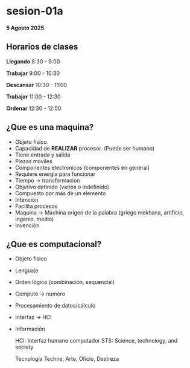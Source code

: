 # sesion-01a

**5 Agosto 2025**

## Horarios de clases
**Llegando** 8:30 - 9:00

**Trabajar** 9:00 - 10:30 

**Descansar** 10:30 - 11:00 

**Trabajar** 11:00 - 12:30

**Ordenar** 12:30 - 12:50 

## ¿Que es una maquina?
- Objeto físico
- Capacidad de **REALIZAR** procesor. (Puede ser humano)
- Tiene entrada y salida
- Piezas moviles
- Componentes electronicos (componentes en general)
- Requiere energía para funcionar
- Tiempo -> transformacion
- Objetivo definido (varios o indefinido)
- Compuesto por más de un elemento
- Intención
- Facilita procesos
- Maquina -> Machina origen de la palabra (griego mekhana, artificio, ingenio, medio)
- Invención

## ¿Que es computacional?
- Objeto fisico
- Lenguaje
- Orden lógico (combinación, sequencial)
- Computo -> número
- Procesamiento de datos/cálculo
- Interfaz -> HCI
- Información

  HCI: Interfaz humano computador
  STS: Science, technology, and society


  Tecnología Techne, Arte, Oficio, Destreza
